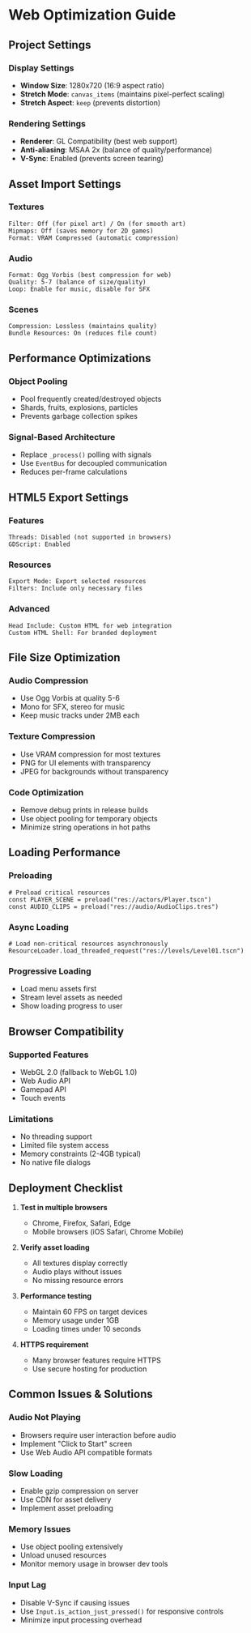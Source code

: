 # Web Optimization Guide

## Project Settings

### Display Settings
- **Window Size**: 1280x720 (16:9 aspect ratio)
- **Stretch Mode**: `canvas_items` (maintains pixel-perfect scaling)
- **Stretch Aspect**: `keep` (prevents distortion)

### Rendering Settings
- **Renderer**: GL Compatibility (best web support)
- **Anti-aliasing**: MSAA 2x (balance of quality/performance)
- **V-Sync**: Enabled (prevents screen tearing)

## Asset Import Settings

### Textures
```
Filter: Off (for pixel art) / On (for smooth art)
Mipmaps: Off (saves memory for 2D games)
Format: VRAM Compressed (automatic compression)
```

### Audio
```
Format: Ogg Vorbis (best compression for web)
Quality: 5-7 (balance of size/quality)
Loop: Enable for music, disable for SFX
```

### Scenes
```
Compression: Lossless (maintains quality)
Bundle Resources: On (reduces file count)
```

## Performance Optimizations
 

### Object Pooling
- Pool frequently created/destroyed objects
- Shards, fruits, explosions, particles
- Prevents garbage collection spikes

### Signal-Based Architecture
- Replace `_process()` polling with signals
- Use `EventBus` for decoupled communication
- Reduces per-frame calculations

## HTML5 Export Settings

### Features
```
Threads: Disabled (not supported in browsers)
GDScript: Enabled
```

### Resources
```
Export Mode: Export selected resources
Filters: Include only necessary files
```

### Advanced
```
Head Include: Custom HTML for web integration
Custom HTML Shell: For branded deployment
```

## File Size Optimization

### Audio Compression
- Use Ogg Vorbis at quality 5-6
- Mono for SFX, stereo for music
- Keep music tracks under 2MB each

### Texture Compression
- Use VRAM compression for most textures
- PNG for UI elements with transparency
- JPEG for backgrounds without transparency

### Code Optimization
- Remove debug prints in release builds
- Use object pooling for temporary objects
- Minimize string operations in hot paths

## Loading Performance

### Preloading
```gdscript
# Preload critical resources
const PLAYER_SCENE = preload("res://actors/Player.tscn")
const AUDIO_CLIPS = preload("res://audio/AudioClips.tres")
```

### Async Loading
```gdscript
# Load non-critical resources asynchronously
ResourceLoader.load_threaded_request("res://levels/Level01.tscn")
```

### Progressive Loading
- Load menu assets first
- Stream level assets as needed
- Show loading progress to user

## Browser Compatibility

### Supported Features
- WebGL 2.0 (fallback to WebGL 1.0)
- Web Audio API
- Gamepad API
- Touch events

### Limitations
- No threading support
- Limited file system access
- Memory constraints (2-4GB typical)
- No native file dialogs

## Deployment Checklist

1. **Test in multiple browsers**
   - Chrome, Firefox, Safari, Edge
   - Mobile browsers (iOS Safari, Chrome Mobile)

2. **Verify asset loading**
   - All textures display correctly
   - Audio plays without issues
   - No missing resource errors

3. **Performance testing**
   - Maintain 60 FPS on target devices
   - Memory usage under 1GB
   - Loading times under 10 seconds

4. **HTTPS requirement**
   - Many browser features require HTTPS
   - Use secure hosting for production

## Common Issues & Solutions

### Audio Not Playing
- Browsers require user interaction before audio
- Implement "Click to Start" screen
- Use Web Audio API compatible formats

### Slow Loading
- Enable gzip compression on server
- Use CDN for asset delivery
- Implement asset preloading

### Memory Issues
- Use object pooling extensively
- Unload unused resources
- Monitor memory usage in browser dev tools

### Input Lag
- Disable V-Sync if causing issues
- Use `Input.is_action_just_pressed()` for responsive controls
- Minimize input processing overhead
